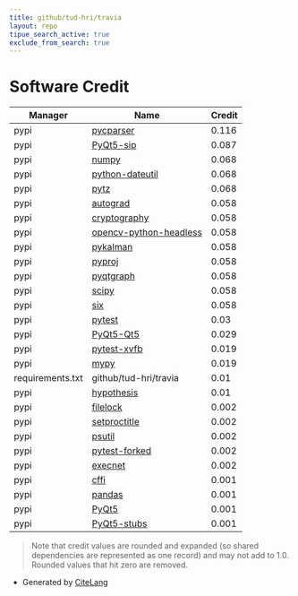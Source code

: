 ```yaml
---
title: github/tud-hri/travia
layout: repo
tipue_search_active: true
exclude_from_search: true
---
```

# Software Credit

|Manager|Name|Credit|
|-------|----|------|
|pypi|[pycparser](https://github.com/eliben/pycparser)|0.116|
|pypi|[PyQt5-sip](https://www.riverbankcomputing.com/software/sip/)|0.087|
|pypi|[numpy](https://www.numpy.org)|0.068|
|pypi|[python-dateutil](https://github.com/dateutil/dateutil)|0.068|
|pypi|[pytz](http://pythonhosted.org/pytz)|0.068|
|pypi|[autograd](https://github.com/HIPS/autograd)|0.058|
|pypi|[cryptography](https://github.com/pyca/cryptography)|0.058|
|pypi|[opencv-python-headless](https://github.com/opencv/opencv-python)|0.058|
|pypi|[pykalman](http://pykalman.github.com)|0.058|
|pypi|[pyproj](https://github.com/pyproj4/pyproj)|0.058|
|pypi|[pyqtgraph](http://www.pyqtgraph.org)|0.058|
|pypi|[scipy](https://scipy.org/)|0.058|
|pypi|[six](https://github.com/benjaminp/six)|0.058|
|pypi|[pytest](https://docs.pytest.org/en/latest/)|0.03|
|pypi|[PyQt5-Qt5](https://pypi.org/project/PyQt5-Qt5)|0.029|
|pypi|[pytest-xvfb](https://pypi.org/project/pytest-xvfb)|0.019|
|pypi|[mypy](https://pypi.org/project/mypy)|0.019|
|requirements.txt|github/tud-hri/travia|0.01|
|pypi|[hypothesis](https://pypi.org/project/hypothesis)|0.01|
|pypi|[filelock](https://pypi.org/project/filelock)|0.002|
|pypi|[setproctitle](https://pypi.org/project/setproctitle)|0.002|
|pypi|[psutil](https://pypi.org/project/psutil)|0.002|
|pypi|[pytest-forked](https://pypi.org/project/pytest-forked)|0.002|
|pypi|[execnet](https://pypi.org/project/execnet)|0.002|
|pypi|[cffi](http://cffi.readthedocs.org)|0.001|
|pypi|[pandas](https://pandas.pydata.org)|0.001|
|pypi|[PyQt5](https://www.riverbankcomputing.com/software/pyqt/)|0.001|
|pypi|[PyQt5-stubs](https://github.com/python-qt-tools/PyQt5-stubs)|0.001|


> Note that credit values are rounded and expanded (so shared dependencies are represented as one record) and may not add to 1.0. Rounded values that hit zero are removed.


- Generated by [CiteLang](https://github.com/vsoch/citelang)
